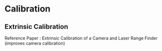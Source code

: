 # Calibration

## Extrinsic Calibration
Reference Paper : Extrinsic Calibration of a Camera and Laser
Range Finder (improves camera calibration) 

